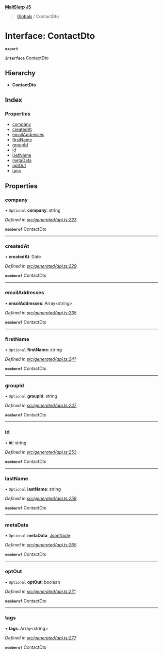**[MailSlurp JS](../README.md)**

> [Globals](../README.md) / ContactDto

# Interface: ContactDto

**`export`** 

**`interface`** ContactDto

## Hierarchy

* **ContactDto**

## Index

### Properties

* [company](contactdto.md#company)
* [createdAt](contactdto.md#createdat)
* [emailAddresses](contactdto.md#emailaddresses)
* [firstName](contactdto.md#firstname)
* [groupId](contactdto.md#groupid)
* [id](contactdto.md#id)
* [lastName](contactdto.md#lastname)
* [metaData](contactdto.md#metadata)
* [optOut](contactdto.md#optout)
* [tags](contactdto.md#tags)

## Properties

### company

• `Optional` **company**: string

*Defined in [src/generated/api.ts:223](https://github.com/mailslurp/mailslurp-client/blob/c6aef6d/src/generated/api.ts#L223)*

**`memberof`** ContactDto

___

### createdAt

•  **createdAt**: Date

*Defined in [src/generated/api.ts:229](https://github.com/mailslurp/mailslurp-client/blob/c6aef6d/src/generated/api.ts#L229)*

**`memberof`** ContactDto

___

### emailAddresses

•  **emailAddresses**: Array\<string>

*Defined in [src/generated/api.ts:235](https://github.com/mailslurp/mailslurp-client/blob/c6aef6d/src/generated/api.ts#L235)*

**`memberof`** ContactDto

___

### firstName

• `Optional` **firstName**: string

*Defined in [src/generated/api.ts:241](https://github.com/mailslurp/mailslurp-client/blob/c6aef6d/src/generated/api.ts#L241)*

**`memberof`** ContactDto

___

### groupId

• `Optional` **groupId**: string

*Defined in [src/generated/api.ts:247](https://github.com/mailslurp/mailslurp-client/blob/c6aef6d/src/generated/api.ts#L247)*

**`memberof`** ContactDto

___

### id

•  **id**: string

*Defined in [src/generated/api.ts:253](https://github.com/mailslurp/mailslurp-client/blob/c6aef6d/src/generated/api.ts#L253)*

**`memberof`** ContactDto

___

### lastName

• `Optional` **lastName**: string

*Defined in [src/generated/api.ts:259](https://github.com/mailslurp/mailslurp-client/blob/c6aef6d/src/generated/api.ts#L259)*

**`memberof`** ContactDto

___

### metaData

• `Optional` **metaData**: [JsonNode](jsonnode.md)

*Defined in [src/generated/api.ts:265](https://github.com/mailslurp/mailslurp-client/blob/c6aef6d/src/generated/api.ts#L265)*

**`memberof`** ContactDto

___

### optOut

• `Optional` **optOut**: boolean

*Defined in [src/generated/api.ts:271](https://github.com/mailslurp/mailslurp-client/blob/c6aef6d/src/generated/api.ts#L271)*

**`memberof`** ContactDto

___

### tags

•  **tags**: Array\<string>

*Defined in [src/generated/api.ts:277](https://github.com/mailslurp/mailslurp-client/blob/c6aef6d/src/generated/api.ts#L277)*

**`memberof`** ContactDto
